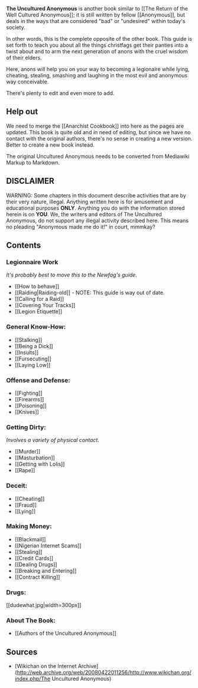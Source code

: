 **The Uncultured Anonymous** is another book similar to [[The Return of the Well Cultured Anonymous]]; it is still written by fellow [[Anonymous]], but deals in the ways that are considered "bad" or "undesired" within today's society. 

In other words, this is the complete opposite of the other book. This guide is set forth to teach you about all the things christfags get their panties into a twist about and to arm the next generation of anons with the cruel wisdom of their elders. 

Here, anons will help you on your way to becoming a legionaire while lying, cheating, stealing, smashing and laughing in the most evil and anonymous way conceivable.

There's plenty to edit and even more to add. 

## Help out

We need to merge the [[Anarchist Cookbook]] into here as the pages are updated. This book is quite old and in need of editing, but since we have no contact with the original authors, there's no sense in creating a new version. Better to create a new book instead.

The original Uncultured Anonymous needs to be converted from Mediawiki Markup to Markdown.

## DISCLAIMER

WARNING: Some chapters in this document describe activities that are by their very nature, illegal. Anything written here is for amusement and educational purposes **ONLY**. Anything you do with the information stored herein is on **YOU**. We, the writers and editors of The Uncultured Anonymous, do not support any illegal activity described here. This means no pleading "Anonymous made me do it!" in court, mmmkay?

## Contents

### Legionnaire Work 

*It's probably best to move this to the Newfag's guide.*

* [[How to behave]]
* [[Raiding|Raiding-old]] - NOTE: This guide is way out of date.
* [[Calling for a Raid]]
* [[Covering Your Tracks]]
* [[Legion Etiquette]] 

### General Know-How:

* [[Stalking]]
* [[Being a Dick]]
* [[Insults]]
* [[Fursecuting]]
* [[Laying Low]]

### Offense and Defense:

* [[Fighting]]
* [[Firearms]]
* [[Poisoning]]
* [[Knives]]

### Getting Dirty:

*Involves a variety of physical contact.*

* [[Murder]]
* [[Masturbation]]
* [[Getting with Lolis]]
* [[Rape]]

### Deceit:

* [[Cheating]]
* [[Fraud]]
* [[Lying]]

### Making Money:
 
* [[Blackmail]]
* [[Nigerian Internet Scams]]
* [[Stealing]]
* [[Credit Cards]]
* [[Dealing Drugs]]
* [[Breaking and Entering]]
* [[Contract Killing]]

### Drugs:

[[dudewhat.jpg|width=300px]]

### About The Book:

* [[Authors of the Uncultured Anonymous]]

## Sources

* [Wikichan on the Internet Archive](http://web.archive.org/web/20080422011256/http://www.wikichan.org/index.php/The Uncultured Anonymous)
